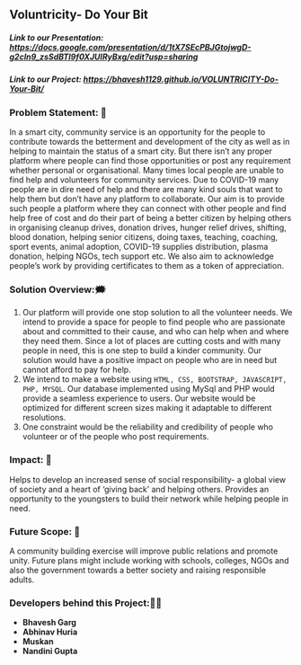 ## Voluntricity- Do Your Bit

##### Link to our Presentation: https://docs.google.com/presentation/d/1tX7SEcPBJGtojwgD-g2cIn9_zsSdBTl9f0XJUlRyBxg/edit?usp=sharing
##### Link to our Project: https://bhavesh1129.github.io/VOLUNTRICITY-Do-Your-Bit/

### Problem Statement: :thinking:    
In a smart city, community service is an opportunity for the people to contribute towards the betterment and development of the city as well as in helping to maintain the status of a smart city. But there isn’t any proper platform where people can find those opportunities or post any requirement whether personal or organisational. Many times local people are unable to find help and volunteers for community services. Due to COVID-19 many people are in dire need of help and there are many kind souls that want to help them but don’t have any platform to collaborate. Our aim is to provide such people a platform where they can connect with other people and find help free of cost and do their part of being a better citizen by helping others in organising cleanup drives, donation drives, hunger relief drives, shifting, blood donation, helping senior citizens, doing taxes, teaching, coaching, sport events, animal adoption, COVID-19 supplies distribution, plasma donation, helping NGOs, tech support etc. We also aim to acknowledge people’s work by providing certificates to them as a token of appreciation.

### Solution Overview::right_anger_bubble:
1. Our platform will provide one stop solution to all the volunteer needs. We intend to provide a space for people to find people who are passionate about and committed to their cause, and who can help when and where they need them. Since a lot of places are cutting costs and with many people in need, this is one step to build a kinder community. Our solution would have a positive impact on people who are in need but cannot afford to pay for help. 
2. We intend to make a website using `HTML, CSS, BOOTSTRAP, JAVASCRIPT, PHP, MYSQL`. Our database implemented using MySql and PHP would provide a seamless experience to users. Our website would be optimized for different screen sizes making it adaptable to different resolutions. 
3. One constraint would be the reliability and credibility of people who volunteer or of the people who post requirements.

### Impact: :scroll:    
Helps to develop an increased sense of social responsibility- a global view of society and a heart of ‘giving back’ and helping others. Provides an opportunity to the youngsters to build their network while helping people in need.

### Future Scope: 	:crystal_ball:     
A community building exercise will improve public relations and promote unity. Future plans might include working with schools, colleges, NGOs and also the government towards a better society and raising responsible adults.

### Developers behind this Project::man_technologist:      
* **Bhavesh Garg**
* **Abhinav Huria**
* **Muskan**
* **Nandini Gupta**
